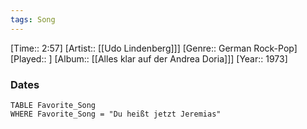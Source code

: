 ```yaml
---
tags: Song  
---
```

[Time:: 2:57]
[Artist:: [[Udo Lindenberg]]]
[Genre:: German Rock-Pop]
[Played:: ]
[Album:: [[Alles klar auf der Andrea Doria]]]
[Year:: 1973]
### Dates
````dataview
TABLE Favorite_Song
WHERE Favorite_Song = "Du heißt jetzt Jeremias"
````